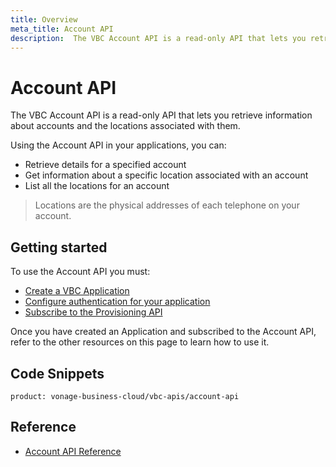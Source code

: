 ```yaml
---
title: Overview
meta_title: Account API
description:  The VBC Account API is a read-only API that lets you retrieve information about accounts and the locations associated with them.
---
```

# Account API

The VBC Account API is a read-only API that lets you retrieve information about accounts and the locations associated with them.

Using the Account API in your applications, you can:

* Retrieve details for a specified account
* Get information about a specific location associated with an account
* List all the locations for an account

> Locations are the physical addresses of each telephone on your account.

## Getting started

To use the Account API you must:

* [Create a VBC Application](/vonage-business-cloud/vbc-apis/getting-started/create-application)
* [Configure authentication for your application](/vonage-business-cloud/vbc-apis/getting-started/authentication)
* [Subscribe to the Provisioning API](/vonage-business-cloud/vbc-apis/getting-started/subscribe-api)

Once you have created an Application and subscribed to the Account API, refer to the other resources on this page to learn how to use it.


## Code Snippets

```code_snippet_list
product: vonage-business-cloud/vbc-apis/account-api
```

## Reference

* [Account API Reference](/api/vonage-business-cloud/account)
